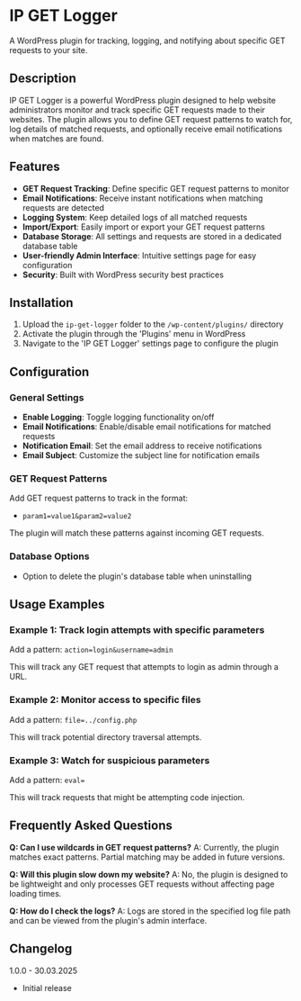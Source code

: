 # IP GET Logger

A WordPress plugin for tracking, logging, and notifying about specific GET requests to your site.

## Description

IP GET Logger is a powerful WordPress plugin designed to help website administrators monitor and track specific GET requests made to their websites. The plugin allows you to define GET request patterns to watch for, log details of matched requests, and optionally receive email notifications when matches are found.

## Features

- **GET Request Tracking**: Define specific GET request patterns to monitor
- **Email Notifications**: Receive instant notifications when matching requests are detected
- **Logging System**: Keep detailed logs of all matched requests
- **Import/Export**: Easily import or export your GET request patterns
- **Database Storage**: All settings and requests are stored in a dedicated database table
- **User-friendly Admin Interface**: Intuitive settings page for easy configuration
- **Security**: Built with WordPress security best practices

## Installation

1. Upload the `ip-get-logger` folder to the `/wp-content/plugins/` directory
2. Activate the plugin through the 'Plugins' menu in WordPress
3. Navigate to the 'IP GET Logger' settings page to configure the plugin

## Configuration

### General Settings

- **Enable Logging**: Toggle logging functionality on/off
- **Email Notifications**: Enable/disable email notifications for matched requests
- **Notification Email**: Set the email address to receive notifications
- **Email Subject**: Customize the subject line for notification emails

### GET Request Patterns

Add GET request patterns to track in the format:
- `param1=value1&param2=value2`

The plugin will match these patterns against incoming GET requests.

### Database Options

- Option to delete the plugin's database table when uninstalling

## Usage Examples

### Example 1: Track login attempts with specific parameters

Add a pattern: `action=login&username=admin`

This will track any GET request that attempts to login as admin through a URL.

### Example 2: Monitor access to specific files

Add a pattern: `file=../config.php`

This will track potential directory traversal attempts.

### Example 3: Watch for suspicious parameters

Add a pattern: `eval=`

This will track requests that might be attempting code injection.

## Frequently Asked Questions

**Q: Can I use wildcards in GET request patterns?**
A: Currently, the plugin matches exact patterns. Partial matching may be added in future versions.

**Q: Will this plugin slow down my website?**
A: No, the plugin is designed to be lightweight and only processes GET requests without affecting page loading times.

**Q: How do I check the logs?**
A: Logs are stored in the specified log file path and can be viewed from the plugin's admin interface.

## Changelog

1.0.0 - 30.03.2025
- Initial release
